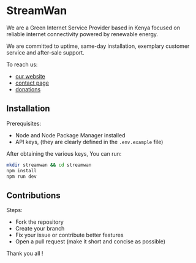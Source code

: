 # StreamWan

We are a Green Internet Service Provider based in Kenya focused on reliable internet connectivity powered by renewable energy.

We are committed to uptime, same-day installation, exemplary customer service and after-sale support.


To reach us:
* [our website](https://streamwan.vercel.app)
* [contact page](https://streamwan.vercel.app/contact-us)
* [donations](https://streamwan.vercel.app/donate)

## Installation 

Prerequisites:
- Node and Node Package Manager installed
- API keys, (they are clearly defined in the `.env.example` file)

After obtaining the various keys, You can run:
```bash
mkdir streamwan && cd streamwan
npm install 
npm run dev
```

## Contributions

Steps: 
- Fork the repository 
- Create your branch
- Fix your issue or contribute better features
- Open a pull request (make it short and concise as possible)

Thank you all !
